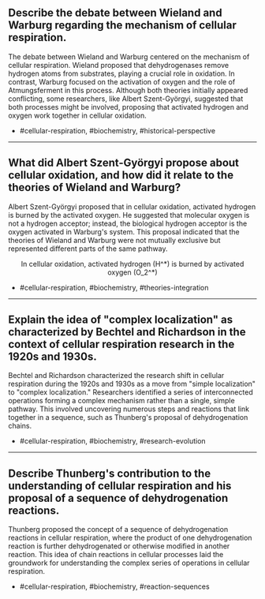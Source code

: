 ## Describe the debate between Wieland and Warburg regarding the mechanism of cellular respiration.

The debate between Wieland and Warburg centered on the mechanism of cellular respiration. Wieland proposed that dehydrogenases remove hydrogen atoms from substrates, playing a crucial role in oxidation. In contrast, Warburg focused on the activation of oxygen and the role of Atmungsferment in this process. Although both theories initially appeared conflicting, some researchers, like Albert Szent-Györgyi, suggested that both processes might be involved, proposing that activated hydrogen and oxygen work together in cellular oxidation.

- #cellular-respiration, #biochemistry, #historical-perspective

---

## What did Albert Szent-Györgyi propose about cellular oxidation, and how did it relate to the theories of Wieland and Warburg?

Albert Szent-Györgyi proposed that in cellular oxidation, activated hydrogen is burned by the activated oxygen. He suggested that molecular oxygen is not a hydrogen acceptor; instead, the biological hydrogen acceptor is the oxygen activated in Warburg's system. This proposal indicated that the theories of Wieland and Warburg were not mutually exclusive but represented different parts of the same pathway.

$$
\text{In cellular oxidation, activated hydrogen (H^*) is burned by activated oxygen (O_2^*)}
$$

- #cellular-respiration, #biochemistry, #theories-integration

---

## Explain the idea of "complex localization" as characterized by Bechtel and Richardson in the context of cellular respiration research in the 1920s and 1930s.

Bechtel and Richardson characterized the research shift in cellular respiration during the 1920s and 1930s as a move from "simple localization" to "complex localization." Researchers identified a series of interconnected operations forming a complex mechanism rather than a single, simple pathway. This involved uncovering numerous steps and reactions that link together in a sequence, such as Thunberg's proposal of dehydrogenation chains.

- #cellular-respiration, #biochemistry, #research-evolution

---

## Describe Thunberg's contribution to the understanding of cellular respiration and his proposal of a sequence of dehydrogenation reactions.

Thunberg proposed the concept of a sequence of dehydrogenation reactions in cellular respiration, where the product of one dehydrogenation reaction is further dehydrogenated or otherwise modified in another reaction. This idea of chain reactions in cellular processes laid the groundwork for understanding the complex series of operations in cellular respiration.

- #cellular-respiration, #biochemistry, #reaction-sequences